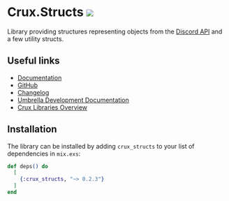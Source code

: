 # Crux.Structs [![](https://github.com/SpaceEEC/crux_structs/workflows/Tests/badge.svg?event=push&branch=master)](https://github.com/SpaceEEC/crux_structs/actions)

Library providing structures representing objects from the [Discord API](https://discord.com/developers/docs/) and a few utility structs.

## Useful links

 - [Documentation](https://hexdocs.pm/crux_structs/0.2.3/)
 - [GitHub](https://github.com/SpaceEEC/crux_structs/)
 - [Changelog](https://github.com/SpaceEEC/crux_structs/releases/tag/0.2.3/)
 - [Umbrella Development Documentation](https://crux.randomly.space/)
 - [Crux Libraries Overview](https://github.com/SpaceEEC/crux)

## Installation

The library can be installed by adding `crux_structs` to your list of dependencies in `mix.exs`:

```elixir
def deps() do
  [
    {:crux_structs, "~> 0.2.3"}
  ]
end
```
